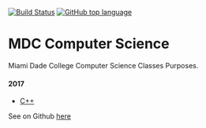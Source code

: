 [![Build Status](https://travis-ci.org/19cah/mdc.svg?branch=master)](https://travis-ci.org/19cah/mdc)
[![GitHub top language](https://img.shields.io/github/languages/top/badges/shields.svg)]()

# MDC Computer Science
Miami  Dade College Computer Science Classes Purposes.

#### 2017
* [C++](cpp)


See on Github [here](https://github.com/19cah/mdc)
